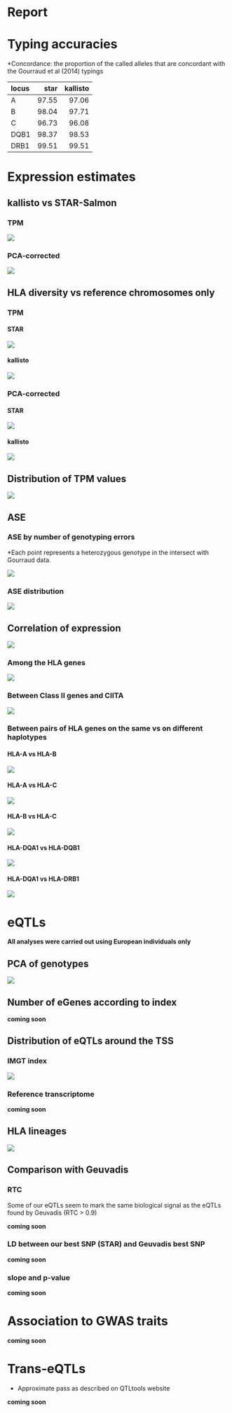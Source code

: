 Report
================

Typing accuracies
=================

\*Concordance: the proportion of the called alleles that are concordant with the Gourraud et al (2014) typings

| locus |   star|  kallisto|
|:------|------:|---------:|
| A     |  97.55|     97.06|
| B     |  98.04|     97.71|
| C     |  96.73|     96.08|
| DQB1  |  98.37|     98.53|
| DRB1  |  99.51|     99.51|

Expression estimates
====================

kallisto vs STAR-Salmon
-----------------------

### TPM

![](./expression/plots/star_vs_kallisto_TPM.png)

### PCA-corrected

![](./expression/plots/star_vs_kallisto_PCA.png)

HLA diversity vs reference chromosomes only
-------------------------------------------

### TPM

#### STAR

![](./expression/plots/star_imgt_vs_pri_TPM.png)

#### kallisto

![](./expression/plots/kallisto_imgt_vs_pri_TPM.png)

### PCA-corrected

#### STAR

![](./expression/plots/star_imgt_vs_pri_PCA.png)

#### kallisto

![](./expression/plots/kallisto_imgt_vs_pri_PCA.png)

Distribution of TPM values
--------------------------

![](./expression/plots/tpm_distributions.png)

ASE
---

### ASE by number of genotyping errors

\*Each point represents a heterozygous genotype in the intersect with Gourraud data.

![](./expression/plots/ase.png)

### ASE distribution

![](./expression/plots/ase_histogram.png)

Correlation of expression
-------------------------

![](./expression/plots/correlation_decrease.png)

### Among the HLA genes

![](./expression/plots/hlacorrelations.png)

### Between Class II genes and CIITA

![](./expression/plots/trans_activ_corrs.png)

### Between pairs of HLA genes on the same vs on different haplotypes

#### HLA-A vs HLA-B

![](./expression/plots/a_vs_b.png)

#### HLA-A vs HLA-C

![](./expression/plots/a_vs_c.png)

#### HLA-B vs HLA-C

![](./expression/plots/b_vs_c.png)

#### HLA-DQA1 vs HLA-DQB1

![](./expression/plots/dqa_vs_dqb.png)

#### HLA-DQA1 vs HLA-DRB1

![](./expression/plots/dqa_vs_drb.png)

eQTLs
=====

**All analyses were carried out using European individuals only**

PCA of genotypes
----------------

![](./qtls/plots/genotype_pca.png)

Number of eGenes according to index
-----------------------------------

**coming soon**

Distribution of eQTLs around the TSS
------------------------------------

### IMGT index

![](./qtls/plots/qtls_landscape_imgt.png)

### Reference transcriptome

**coming soon**

HLA lineages
------------

![](./qtls/plots/lineage_and_effects.png)

Comparison with Geuvadis
------------------------

### RTC

Some of our eQTLs seem to mark the same biological signal as the eQTLs found by Geuvadis (RTC &gt; 0.9)

**coming soon**

### LD between our best SNP (STAR) and Geuvadis best SNP

**coming soon**

### slope and p-value

**coming soon**

Association to GWAS traits
==========================

**coming soon**

Trans-eQTLs
===========

-   Approximate pass as described on QTLtools website

**coming soon**
